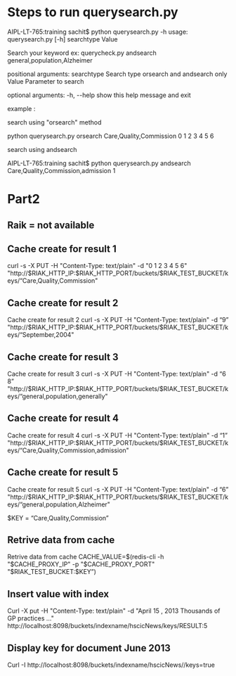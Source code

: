 <h1>Steps to run querysearch.py</h1>

AIPL-LT-765:training sachit$ python querysearch.py -h
usage: querysearch.py [-h] searchtype Value

Search your keyword ex: querycheck.py andsearch general,population,Alzheimer

positional arguments:
  searchtype  Search type orsearch and andsearch only
  Value       Parameter to search

optional arguments:
  -h, --help  show this help message and exit


example :

search using  "orsearch" method

python querysearch.py orsearch Care,Quality,Commission
0 1 2 3 4 5 6

search using andsearch

AIPL-LT-765:training sachit$ python querysearch.py andsearch Care,Quality,Commission,admission
1


<h1>Part2</h1>
<h2>Raik = not available</h2>


<h2>Cache create for result 1</h2>
curl -s -X PUT -H "Content-Type: text/plain" -d "0 1 2 3 4 5 6" "http://$RIAK_HTTP_IP:$RIAK_HTTP_PORT/buckets/$RIAK_TEST_BUCKET/keys/“Care,Quality,Commission"

<h2>Cache create for result 2</h2>
Cache create for result 2
curl -s -X PUT -H "Content-Type: text/plain" -d “9” "http://$RIAK_HTTP_IP:$RIAK_HTTP_PORT/buckets/$RIAK_TEST_BUCKET/keys/“September,2004"

<h2>Cache create for result 3</h2>
Cache create for result 3
curl -s -X PUT -H "Content-Type: text/plain" -d “6 8” "http://$RIAK_HTTP_IP:$RIAK_HTTP_PORT/buckets/$RIAK_TEST_BUCKET/keys/“general,population,generally"

<h2>Cache create for result 4</h2>
Cache create for result 4
curl -s -X PUT -H "Content-Type: text/plain" -d “1” "http://$RIAK_HTTP_IP:$RIAK_HTTP_PORT/buckets/$RIAK_TEST_BUCKET/keys/“Care,Quality,Commission,admission"

<h2>Cache create for result 5</h2>
Cache create for result 5
curl -s -X PUT -H "Content-Type: text/plain" -d “6” "http://$RIAK_HTTP_IP:$RIAK_HTTP_PORT/buckets/$RIAK_TEST_BUCKET/keys/“general,population,Alzheimer"


$KEY = “Care,Quality,Commission”

<h2>Retrive data from cache </h2>
Retrive data from cache 
CACHE_VALUE=$(redis-cli -h "$CACHE_PROXY_IP" -p "$CACHE_PROXY_PORT" "$RIAK_TEST_BUCKET:$KEY”)


<h2>Insert value with index </h2>
Curl -X put -H "Content-Type: text/plain" -d "April 15 , 2013 Thousands of GP practices ..."  http://localhost:8098/buckets/indexname/hscicNews/keys/RESULT:5


<h2>Display key for document June 2013</h2>

Curl -I http://localhost:8098/buckets/indexname/hscicNews//keys=true